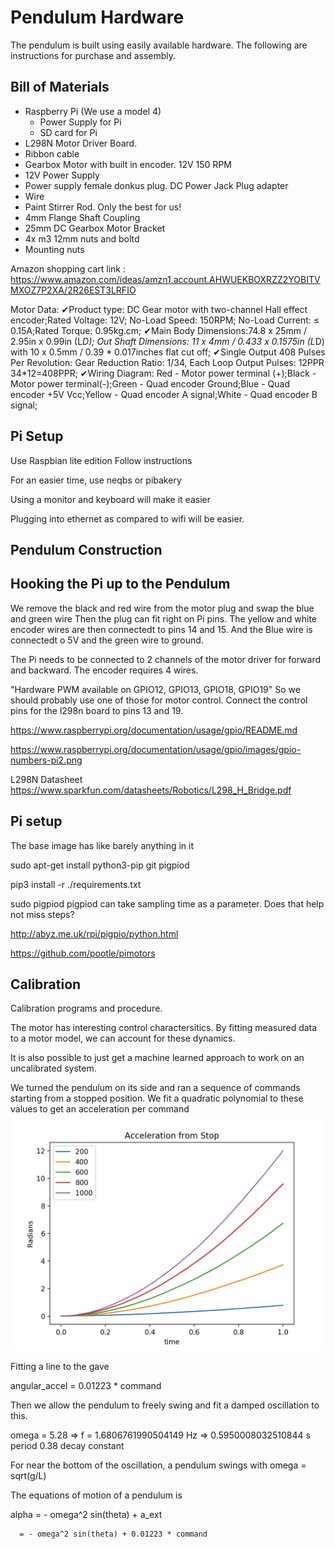 # Pendulum Hardware

The pendulum is built using easily available hardware. The following are instructions for purchase and assembly.

## Bill of Materials

- Raspberry Pi (We use a model 4)
  + Power Supply for Pi
  + SD card for Pi
- L298N Motor Driver Board.
- Ribbon cable
- Gearbox Motor with built in encoder. 12V 150 RPM
- 12V Power Supply
- Power supply female donkus plug. DC Power Jack Plug adapter
- Wire
- Paint Stirrer Rod. Only the best for us!
- 4mm Flange Shaft Coupling
- 25mm DC Gearbox Motor Bracket
- 4x m3 12mm nuts and boltd
- Mounting nuts 


Amazon shopping cart link : https://www.amazon.com/ideas/amzn1.account.AHWUEKBOXRZZ2YOBITVMXOZ7P2XA/2R26EST3LRFIO

Motor Data:
✔Product type: DC Gear motor with two-channel Hall effect encoder;Rated Voltage: 12V; No-Load Speed: 150RPM; No-Load Current: ≤ 0.15A;Rated Torque: 0.95kg.cm;
✔Main Body Dimensions:74.8 x 25mm / 2.95in x 0.99in (L*D); Out Shaft Dimensions: 11 x 4mm / 0.433 x 0.1575in (L*D) with 10 x 0.5mm / 0.39 * 0.017inches flat cut off;
✔Single Output 408 Pulses Per Revolution: Gear Reduction Ratio: 1/34, Each Loop Output Pulses: 12PPR 34*12=408PPR;
✔Wiring Diagram: Red - Motor power terminal (+);Black - Motor power terminal(-);Green - Quad encoder Ground;Blue - Quad encoder +5V Vcc;Yellow - Quad encoder A signal;White - Quad encoder B signal;




## Pi Setup
Use Raspbian lite edition
Follow instructions

For an easier time, use neqbs or pibakery

Using a monitor and keyboard will make it easier

Plugging into ethernet as compared to wifi will be easier.

## Pendulum Construction


## Hooking the Pi up to the Pendulum

We remove the black and red wire from the motor plug and swap the blue and green wire Then the plug can fit right on Pi pins. The yellow and white encoder wires are then connectedt to pins 14 and 15. And the Blue wire is connectedt o 5V and the green wire to ground.


The Pi needs to be connected to 2 channels of the motor driver for forward and backward.
The encoder requires 4 wires.

"Hardware PWM available on GPIO12, GPIO13, GPIO18, GPIO19"
So we should probably use one of those for motor control.
Connect the control pins for the l298n board to pins 13 and 19.


https://www.raspberrypi.org/documentation/usage/gpio/README.md

https://www.raspberrypi.org/documentation/usage/gpio/images/gpio-numbers-pi2.png




L298N Datasheet
https://www.sparkfun.com/datasheets/Robotics/L298_H_Bridge.pdf


## Pi setup

The base image has like barely anything in it

sudo apt-get install python3-pip git pigpiod

pip3 install -r ./requirements.txt 

sudo pigpiod
pigpiod can take sampling time as a parameter. Does that help not miss steps?

http://abyz.me.uk/rpi/pigpio/python.html

https://github.com/pootle/pimotors

## Calibration

Calibration programs and procedure.

The motor has interesting control charactersitics. By fitting measured data to a motor model, we can account for these dynamics. 

It is also possible to just get a machine learned approach to work on an uncalibrated system.

We turned the pendulum on its side and ran a sequence of commands starting from a stopped position. We fit a quadratic polynomial to these values to get an acceleration per command
![images/acceleration_v_command](acceleration_from_stop.png)

Fitting a line to the gave

angular_accel = 0.01223 * command


Then we allow the pendulum to freely swing and fit a damped oscillation to this.

omega = 5.28 => f = 1.6806761990504149 Hz => 0.5950008032510844 s period
0.38 decay constant

For near the bottom of the oscillation, a pendulum swings with omega = sqrt(g/L)

The equations of motion of a pendulum is

alpha = - omega^2 sin(theta) + a_ext

      = - omega^2 sin(theta) + 0.01223 * command


